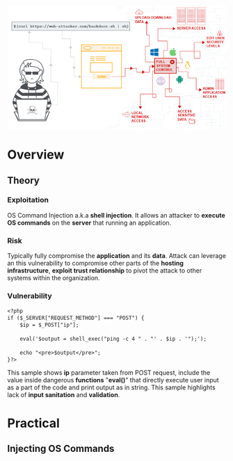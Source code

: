 ![](../../attachments/OS%20Command%20Injection.png)
# Overview
## Theory

### Exploitation
OS Command Injection a.k.a **shell injection**. It allows an attacker to **execute OS commands** on the **server** that running an application.
### Risk
Typically fully compromise the **application** and its **data**.
Attack can leverage an this vulnerability to compromise other parts of the **hosting infrastructure**, **exploit trust relationship** to pivot the attack to other systems within the organization.
### Vulnerability
```
<?php
if ($_SERVER["REQUEST_METHOD"] === "POST") {
    $ip = $_POST["ip"];

    eval('$output = shell_exec("ping -c 4 " . "' . $ip . '");');

    echo "<pre>$output</pre>";
}?>
```

This sample shows **ip** parameter taken from POST request, include the value inside dangerous **functions** "**eval()**" that directly execute user input as a part of the code and print output as in string. This sample highlights lack of **input sanitation** and **validation**.
# Practical
## Injecting OS Commands
